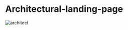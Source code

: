 # Architectural-landing-page
![architect](https://user-images.githubusercontent.com/84854612/199045357-ad6c6a50-b40a-455e-92ec-52d2c07142a8.png)
